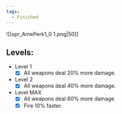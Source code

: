 ```yaml
---
tags:
  - Finished
---
```

![[spr_AmePerk1_0 1.png|50]]
## Levels:
- Level 1
	- [x] All weapons deal 20% more damage.
- Level 2
	- [x] All weapons deal 40% more damage.
- Level MAX
	- [x] All weapons deal 60% more damage
	- [x] Fire 10% faster.